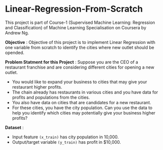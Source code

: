 # Linear-Regression-From-Scratch
This project is part of Course-1 (Supervised Machine Learning: Regression and Classification) of Machine Learning Specialisation on Coursera by Andrew Ng. 

**Objective** :
Objective of this project is to implement Linear Regression with one variable from scratch to identify the cities where new outlet should be opended.

**Problem Statment for this Project** : 
Suppose you are the CEO of a restaurant franchise and are considering different cities for opening a new outlet.
- You would like to expand your business to cities that may give your restaurant higher profits.
- The chain already has restaurants in various cities and you have data for profits and populations from the cities.
- You also have data on cities that are candidates for a new restaurant.
- For these cities, you have the city population.
Can you use the data to help you identify which cities may potentially give your business higher profits?

**Dataset** :
- Input feature `(x_train)` has city population in 10,000.
- Output/target variable `(y_train)` has profit in $10,000.








